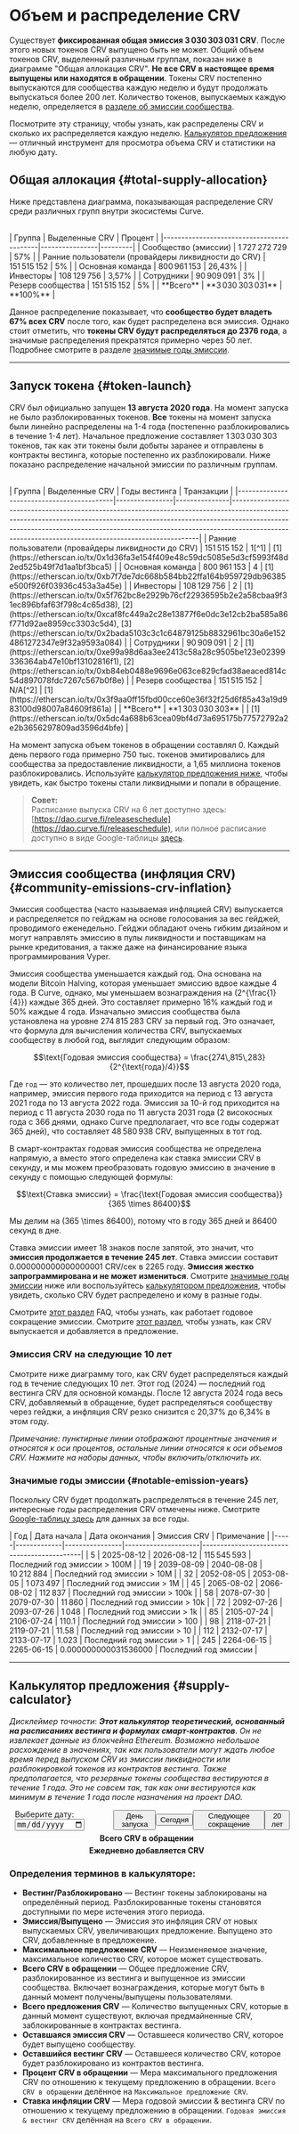 <h1>Объем и распределение CRV</h1>

Существует **фиксированная общая эмиссия 3 030 303 031 CRV**. После этого новых токенов CRV выпущено быть не может. Общий объем токенов CRV, выделенный различным группам, показан ниже в диаграмме "Общая аллокация CRV". **Не все CRV в настоящее время выпущены или находятся в обращении**. Токены CRV постепенно выпускаются для сообщества каждую неделю и будут продолжать выпускаться более 200 лет. Количество токенов, выпускаемых каждую неделю, определяется в [разделе об эмиссии сообщества](#community-emissions-crv-inflation).

Посмотрите эту страницу, чтобы узнать, как распределены CRV и сколько их распределяется каждую неделю. [Калькулятор предложения](#supply-calculator) — отличный инструмент для просмотра объема CRV и статистики на любую дату.

## **Общая аллокация** {#total-supply-allocation}

Ниже представлена диаграмма, показывающая распределение CRV среди различных групп внутри экосистемы Curve.

<div class="centered" style="transform: scale(1.1);">
  <canvas id="crvAllocationChart"></canvas>
</div>
<br>
<div class="centered" markdown="block">
| Группа                                     | Выделенные CRV | Процент |
|-------------------------------------------|----------------|---------|
| Сообщество (эмиссии)                      | 1 727 272 729   | 57%     |
| Ранние пользователи (провайдеры ликвидности до CRV) | 151 515 152     | 5%      |
| Основная команда                          | 800 961 153     | 26,43%  |
| Инвесторы                                 | 108 129 756     | 3,57%   |
| Сотрудники                                | 90 909 091      | 3%      |
| Резерв сообщества                         | 151 515 152     | 5%      |
| **Всего**                                 | **3 030 303 031** | **100%**  |
</div>

Данное распределение показывает, что **сообщество будет владеть 67% всех CRV** после того, как будет распределена вся эмиссия. Однако стоит отметить, что **токены CRV будут распределяться до 2376 года**, а значимые распределения прекратятся примерно через 50 лет. Подробнее смотрите в разделе [значимые годы эмиссии](#notable-emission-years).

---

## **Запуск токена** {#token-launch}

CRV был официально запущен **13 августа 2020 года**. На момент запуска не было разблокированных токенов. **Все** токены на момент запуска были линейно распределены на 1-4 года (постепенно разблокировались в течение 1-4 лет). Начальное предложение составляет 1 303 030 303 токенов, так как эти токены были добыты заранее и отправлены в контракты вестинга, которые постепенно их разблокировали. Ниже показано распределение начальной эмиссии по различным группам.

<div class="centered" style="transform: scale(1.1);">
  <canvas id="crvLaunchChart"></canvas>
</div>
<br>
<div class="centered" markdown="block">
| Группа                                     | Выделенные CRV | Годы вестинга | Транзакции                                                                                                                                                                                                                                                                                                  |
|-------------------------------------------|----------------|---------------|---------------------------------------------------------------------------------------------------------------------------------------------------------------------------------------------------------------------------------------------------------------------------------------------------------------|
| Ранние пользователи (провайдеры ликвидности до CRV) | 151 515 152     | 1[^1]         | [1](https://etherscan.io/tx/0x1d36fa3e154f409e48c59dc5085e5d3cf5993f48d2ed525b49f7d1aa1bf3bca5)                                                                                                                                                                                                             |
| Основная команда                          | 800 961 153     | 4             | [1](https://etherscan.io/tx/0xb7f7de7dc668b584bb22ffa164b959729db96385e500f926f03936c453a3a45e)                                                                                                                                                                                                             |
| Инвесторы                                 | 108 129 756     | 2             | [1](https://etherscan.io/tx/0x5f762bc8e2929b76cf22936595b2e2a58cbaa9f31ec896bfaf63f798c4c65d38), [2](https://etherscan.io/tx/0xcaf8fc449a2c28e13877f6e0dc3e12cb2ba585a86f771d92ae8959cc3303c5d4), [3](https://etherscan.io/tx/0x2bada5103c3c1c64879125b8832961bc30a6e1524861272347e9f32a9593a084) |
| Сотрудники                                | 90 909 091      | 2             | [1](https://etherscan.io/tx/0xe99a98d6aa3ee2413c58a28c9505be123e02399336364ab47e10bf13102816f1), [2](https://etherscan.io/tx/0xb84eb0488e9696e063ce829cfad38aeaced814c54d897078fdc7267c567b0f8e)                                                                                                      |
| Резерв сообщества                         | 151 515 152     | N/A[^2]       | [1](https://etherscan.io/tx/0x3f9aa0ff15fbd00cce60e36f32f25d6f85a43a19d983100d98007a84609f861a)                                                                                                                                                                                                             |
| **Всего**                                 | **1 303 030 303** |    |  [1](https://etherscan.io/tx/0x5dc4a688b63cea09bf4d73a695175b77572792a2e2b3656297809ad3596d4bfe)  |
</div>

[^1]: Это было распределено через публичный контракт вестинга

[^2]: Эти токены сами по себе не имели вестинга, но контракт, которому они выделены, создаёт другие контракты вестинга. Когда токены выделяются из этого пула, создаётся дочерний контракт вестинга с минимальным сроком 1 год.

На момент запуска объем токенов в обращении составлял 0. Каждый день первого года примерно 750 тыс. токенов эмитировались для сообщества за предоставление ликвидности, а 1,65 миллиона токенов разблокировались. Используйте [калькулятор предложения ниже](#supply-calculator), чтобы увидеть, как быстро токены стали ликвидными и попали в обращение.

> **Совет:**  
> Расписание выпуска CRV на 6 лет доступно здесь: [https://dao.curve.fi/releaseschedule](https://dao.curve.fi/releaseschedule), или полное расписание доступно в виде Google-таблицы [здесь](https://docs.google.com/spreadsheets/d/1kFFdaLCX8ISM7yzvfUmuz151QiRzrFfaljCzEiO6sus/edit?usp=sharing).

---

## **Эмиссия сообщества (инфляция CRV)** {#community-emissions-crv-inflation}

Эмиссия сообщества (часто называемая инфляцией CRV) выпускается и распределяется по гейджам на основе голосования за вес гейджей, проводимого еженедельно. Гейджи обладают очень гибким дизайном и могут направлять эмиссию в пулы ликвидности и поставщикам на рынке кредитования, а также даже на финансирование языка программирования Vyper.

Эмиссия сообщества уменьшается каждый год. Она основана на модели Bitcoin Halving, которая уменьшает эмиссию вдвое каждые 4 года. В Curve, однако, мы уменьшаем вознаграждения на \(2^{\frac{1}{4}}\) каждые 365 дней. Это составляет примерно 16% каждый год и 50% каждые 4 года. Изначально эмиссия сообщества была установлена на уровне 274 815 283 CRV за первый год. Это означает, что формула для вычисления количества CRV, выпускаемых сообществу в любой год, выглядит следующим образом:

$$\text{Годовая эмиссия сообщества} = \frac{274\,815\,283}{2^{\text{года}/4}}$$

Где `год` — это количество лет, прошедших после 13 августа 2020 года, например, эмиссия первого года приходится на период с 13 августа 2021 года по 13 августа 2022 года. Эмиссия за 10-й год приходится на период с 11 августа 2030 года по 11 августа 2031 года (2 високосных года с 366 днями, однако Curve предполагает, что все годы содержат 365 дней), что составляет 48 580 938 CRV, выпущенных в тот год.

В смарт-контрактах годовая эмиссия сообщества не определена напрямую, а вместо этого определена как ставка эмиссии CRV в секунду, и мы можем преобразовать годовую эмиссию в значение в секунду с помощью следующей формулы:

$$\text{Ставка эмиссии} = \frac{\text{Годовая эмиссия сообщества}}{365 \times 86400}$$

Мы делим на \(365 \times 86400\), потому что в году 365 дней и 86400 секунд в дне.

Ставка эмиссии имеет 18 знаков после запятой, это значит, что **эмиссия продолжается в течение 245 лет**. Ставка эмиссии составит 0.000000000000000001 CRV/сек в 2265 году. **Эмиссия жестко запрограммирована и не может измениться**. Смотрите [значимые годы эмиссии](#notable-emission-years) ниже или воспользуйтесь [калькулятором предложения](#supply-calculator), чтобы увидеть, сколько CRV будет распределено и кому в разные годы.

Смотрите [этот раздел](./faq.md#how-does-the-yearly-emissions-reduction-work) FAQ, чтобы узнать, как работает годовое сокращение эмиссии. Смотрите [этот раздел](./faq.md#how-is-crv-minted), чтобы узнать, как CRV выпускается и добавляется в предложение.

### **Эмиссия CRV на следующие 10 лет**

Смотрите ниже диаграмму того, как CRV будет распределяться каждый год в течение следующих 10 лет. Этот год (2024) — последний год вестинга CRV для основной команды. После 12 августа 2024 года весь CRV, добавляемый в обращение, будет распределяться сообществу через гейджи, а инфляция CRV резко снизится с 20,37% до 6,34% в этом году.

*Примечание: пунктирные линии отображают процентные значения и относятся к оси процентов, остальные линии относятся к оси объемов CRV. Нажмите на наборы данных, чтобы включить/отключить их.*
<canvas id="crv10yearChart"></canvas>

### **Значимые годы эмиссии**  {#notable-emission-years}

Поскольку CRV будет продолжать распределяться в течение 245 лет, интересные годы распределения CRV отмечены ниже. Смотрите [Google-таблицу здесь](https://docs.google.com/spreadsheets/d/1kFFdaLCX8ISM7yzvfUmuz151QiRzrFfaljCzEiO6sus/edit?usp=sharing) для данных за все годы.

<div class="centered" markdown="block">
| Год | Дата начала | Дата окончания | Эмиссия CRV        | Примечание                                 |
|-----|-------------|----------------|---------------------|--------------------------------------------|
| 5   | 2025-08-12  | 2026-08-12     | 115 545 593         | Последний год эмиссии > 100M               |
| 19  | 2039-08-09  | 2040-08-08     | 10 212 884          | Последний год эмиссии > 10M                |
| 32  | 2052-08-05  | 2053-08-05     | 1 073 497           | Последний год эмиссии > 1M                 |
| 45  | 2065-08-02  | 2066-08-02     | 112 837             | Последний год эмиссии > 100k               |
| 58  | 2078-07-30  | 2079-07-30     | 11 860              | Последний год эмиссии > 10k                |
| 72  | 2092-07-26  | 2093-07-26     | 1 048               | Последний год эмиссии > 1k                 |
| 85  | 2105-07-24  | 2106-07-24     | 110.1               | Последний год эмиссии > 100                 |
| 98  | 2118-07-21  | 2119-07-21     | 11.58               | Последний год эмиссии > 10                  |
| 112 | 2132-07-17  | 2133-07-17     | 1.023               | Последний год эмиссии > 1                   |
| 245 | 2264-06-15  | 2265-06-15     | 0.000000000031536000 | Последний год эмиссии                     |
</div>

---

## **Калькулятор предложения** {#supply-calculator}

*Дисклеймер точности*: ***Этот калькулятор теоретический, основанный на расписаниях вестинга и формулах смарт-контрактов***. *Он не извлекает данные из блокчейна Ethereum. Возможно небольшое расхождение в значениях, так как пользователи могут ждать любое время перед выпуском CRV из эмиссии ликвидности или разблокировкой токенов из контрактов вестинга. Также предполагается, что резервные токены сообщества вестируются в течение 1 года. Это не совсем так, так как они вестируются как минимум в течение 1 года после назначения на проект DAO.*

<div class="chart-container">
    <div style="display: flex; align-items: center;">
        <div class="input">
            <label for="dateInput" style="margin-left: 10px;">Выберите дату:</label>
            <input type="date" style="margin-left: 10px;" id="dateInput" onchange="renderCharts()">
        </div>
        <button class="preset-button" onclick="setDate('2020-08-13')">День запуска</button>
        <button class="preset-button" onclick="setDate(getCurrentDate())">Сегодня</button>
        <button class="preset-button" onclick="setDate(getNextReductionDate())">Следующее сокращение</button>
        <button class="preset-button" onclick="setDate('2040-08-13')">20 лет</button>
    </div>
    <div id="errorMessage" style="color: red; margin-left: 10px;"></div>
    <div class="chart-wrapper-container">
        <div class="chart-wrapper" style="flex: 1;">
            <div style="display: flex;">
                <span style="text-align: center; margin-top: 5px; margin-right: 10px; flex: 2; font-weight: bold;">Всего CRV в обращении</span>
            </div>
            <div class="centered" style="width=65%;">
                <canvas id="totalChart" class="emission-chart"></canvas>
            </div>
            <div id="totalAmounts"></div>
        </div>
        <div class="chart-wrapper" style="flex: 1;">
            <div style="display: flex;">
                <span style="text-align: center; margin-top: 5px; margin-right: 10px; flex: 2; font-weight: bold;">Ежедневно добавляется CRV</span>
            </div>
            <div class="centered" style="width=65%;">
                <canvas id="dailyChart" class="emission-chart"></canvas>
            </div>
            <div id="dailyAmounts"></div>
        </div>
    </div>
    <div class="chart-wrapper">
        <div id="totalEmissions"></div>
    </div>
</div>

### **Определения терминов в калькуляторе:**

- **Вестинг/Разблокировано** — Вестинг токены заблокированы на определённый период. Разблокированные токены становятся доступными по мере истечения этого периода.
- **Эмиссия/Выпущено** — Эмиссия это инфляция CRV от новых выпускаемых CRV, увеличивающих предложение. Выпущено это CRV, добавленные в предложение.
- **Максимальное предложение CRV** — Неизменяемое значение, максимальное количество CRV, которое может существовать.
- **Всего CRV в обращении** — Общее предложение CRV, разблокированное из вестинга и выпущенное из эмиссии сообщества. Включает вознаграждения, которые могут быть в данный момент получены/выпущены пользователями.
- **Всего предложения CRV** — Количество выпущенных CRV, которые в данный момент существуют, включая предмайненные CRV, заблокированные в контрактах вестинга.
- **Оставшаяся эмиссия CRV** — Оставшееся количество CRV, которое будет выпущено сообществу.
- **Оставшийся вестинг CRV** — Оставшееся количество CRV, которое будет разблокировано из контрактов вестинга.
- **Процент CRV в обращении** — Мера максимального предложения CRV по отношению к текущему предложению в обращении. `Всего CRV в обращении` делённое на `Максимальное предложение CRV`.
- **Ставка инфляции CRV** — Мера годовой эмиссии & вестинга CRV по отношению к текущему предложению в обращении. `Годовая эмиссия & вестинг CRV` делённая на `Всего CRV в обращении`.

<script src="https://cdn.jsdelivr.net/npm/chart.js"></script>
<script src="https://cdn.jsdelivr.net/npm/chartjs-adapter-date-fns/dist/chartjs-adapter-date-fns.bundle.min.js"></script>

<script>

function roundAmount(amount) {
  if (amount > 100) {
    return Math.round(amount);
  } else {
    return Number(amount.toPrecision(3));
  }
}

function calcVestingAmount(chosenDate, vestingYears, vestingAmount) {
  const referenceDate = new Date("2020-08-13");
  const timeDiff = Math.abs(chosenDate.getTime() - referenceDate.getTime());
  const daysDiff = Math.ceil(timeDiff / (1000 * 3600 * 24));

  if (daysDiff < (365*vestingYears)) {
    var vestedPerDay = vestingAmount / (365*vestingYears);
    var totalVested = vestedPerDay * daysDiff;
    return [totalVested+vestedPerDay, vestedPerDay];
  } else {
    return [vestingAmount,0];
  }
}

function calcEmissionsAmount(chosenDate) {
  const referenceDate = new Date("2020-08-13");
  if (chosenDate < referenceDate) {
    const errorMessage = "Date cannot be earlier than 13-08-2020";
    document.getElementById('errorMessage').textContent = errorMessage;
    throw new Error(errorMessage);
  } else {
    document.getElementById('errorMessage').textContent = "";
  }
  const timeDiff = Math.abs(chosenDate.getTime() - referenceDate.getTime());
  const daysDiff = Math.ceil(timeDiff / (1000 * 3600 * 24));
  const yearsDiff = Math.floor(daysDiff/365);
  const daysInCurrentYear = daysDiff % 365;
  let totalEmissions = 0;
  const emissionsReductionFactor = Math.pow(2, 1/4);
  const initialEmissions = 274815283

  for (let i = 0; i < yearsDiff; i++) {
    const yearlyEmissions = initialEmissions / Math.pow(emissionsReductionFactor, i);
    totalEmissions += yearlyEmissions;
  }
  
  const currentYearEmissions = initialEmissions / Math.pow(emissionsReductionFactor, yearsDiff);
  const currentDailyEmissions = currentYearEmissions / 365;
  const partialYearEmissions = currentDailyEmissions * daysInCurrentYear;
  totalEmissions += partialYearEmissions;

  return [totalEmissions+currentDailyEmissions, currentDailyEmissions];
}

function calcAmounts(chosenDate) {

    const community = calcEmissionsAmount(chosenDate);
    const earlyUsers = calcVestingAmount(chosenDate, 1, 151515152);
    const coreTeam = calcVestingAmount(chosenDate, 4, 800961153);
    const investors = calcVestingAmount(chosenDate, 2, 108129756);
    const employees = calcVestingAmount(chosenDate, 2, 90909091);
    const reserve = calcVestingAmount(chosenDate, 1, 151515152);
    const vestingTotal = 1303030303;

    totalEmitted = community[0] + earlyUsers[0] + coreTeam[0] + investors[0] + employees[0] + reserve[0];
    dailyEmitted = community[1] + earlyUsers[1] + coreTeam[1] + investors[1] + employees[1] + reserve[1];
    yearlyEmitted = dailyEmitted * 365;
    inflationRate = yearlyEmitted / totalEmitted * 100;
    maxSupply = 3030303032;
    percentEmitted = totalEmitted / maxSupply * 100;
    vestingRemaining = vestingTotal - earlyUsers[0] - coreTeam[0] - investors[0] - employees[0] - reserve[0];

    const amounts = {
        emissionsTotal: community[0],
        emissionsDaily: community[1],
        earlyUsersTotal: earlyUsers[0],
        earlyUsersDaily: earlyUsers[1],
        coreTeamTotal: coreTeam[0],
        coreTeamDaily: coreTeam[1],
        investorsTotal: investors[0],
        investorsDaily: investors[1],
        employeesTotal: employees[0],
        employeesDaily: employees[1],
        reserveTotal: reserve[0],
        reserveDaily: reserve[1],
        totalEmitted: totalEmitted,
        dailyEmitted: dailyEmitted,
        yearlyEmitted: yearlyEmitted,
        inflationRate: inflationRate,
        maxSupply: maxSupply,
        percentEmitted: percentEmitted,
        vestingRemaining: vestingRemaining
    };
    return amounts;
}

let totalChart;
let dailyChart;

function renderCharts() {
    const chosenDateString = document.getElementById('dateInput').value;
    const chosenDate = new Date(chosenDateString);

    const amounts = calcAmounts(chosenDate);
    const roundedAmounts = Object.fromEntries(
        Object.entries(amounts).map(([key, value]) => [key, roundAmount(value)])
    );

    const totalCtx = document.getElementById('totalChart').getContext('2d');
    const dailyCtx = document.getElementById('dailyChart').getContext('2d');

    if (totalChart) {
        totalChart.destroy();
    }
    if (dailyChart) {
        dailyChart.destroy();
    }

    totalChart = new Chart(totalCtx, {
        type: 'pie',
        data: {
        labels: ['Сообщество', 'Ранние пользователи', 'Основная команда', 'Инвесторы', 'Сотрудники', 'Резерв'],
        datasets: [{
            data: [
            roundedAmounts.emissionsTotal,
            roundedAmounts.earlyUsersTotal,
            roundedAmounts.coreTeamTotal,
            roundedAmounts.investorsTotal,
            roundedAmounts.employeesTotal,
            roundedAmounts.reserveTotal
            ],
            backgroundColor: ['#FF6384', '#36A2EB', '#FFCE56', '#8E5EA2', '#3cba9f', '#e8c3b9']
        }]
        },
        options: {
        devicePixelRatio: 2.5,
        responsive: true,
        plugins: {
            title: {
                display: false,
                text: 'Всего CRV в обращении'
            }
        }}
    });

    dailyChart = new Chart(dailyCtx, {
        type: 'pie',
        devicePixelRatio: 2.5,
        data: {
        labels: ['Сообщество', 'Ранние пользователи', 'Основная команда', 'Инвесторы', 'Сотрудники', 'Резерв'],
        datasets: [{
            data: [
            roundedAmounts.emissionsDaily,
            roundedAmounts.earlyUsersDaily,
            roundedAmounts.coreTeamDaily,
            roundedAmounts.investorsDaily,
            roundedAmounts.employeesDaily,
            roundedAmounts.reserveDaily
            ],
            backgroundColor: ['#FF6384', '#36A2EB', '#FFCE56', '#8E5EA2', '#3cba9f', '#e8c3b9']
        }]
        },
        options: {
        responsive: true,
        plugins: {
            title: {
                display: false,
                text: 'Ежедневно добавляется CRV'
            }
        }}
    });

   // Обновление общих сумм
    const totalAmountsElement = document.getElementById('totalAmounts');
    totalAmountsElement.innerHTML = `
        <div style="display: flex;">
            <span style="text-align: center; margin-top: 15px; margin-right: 10px; flex: 2; font-weight: bold;">Всего эмиссия</span>
        </div>
        <div style="display: flex; border-bottom: 1px solid #ddd;">
            <span style="text-align: right; margin-right: 10px; flex: 2;">Сообщество:</span>
            <span style="text-align: left; flex: 2;">${roundedAmounts.emissionsTotal.toLocaleString()}</span>
            <span style="text-align: left; flex: 1.3; color: grey;">${(amounts.emissionsTotal / amounts.totalEmitted * 100).toFixed(2)}%</span>
        </div>
        <div style="display: flex;">
            <span style="text-align: center; margin-right: 10px; flex: 2; font-weight: bold;">Всего вестинг</span>
        </div>
        <div style="display: flex;">
            <span style="text-align: right; margin-right: 10px; flex: 2;">Ранние пол.:</span>
            <span style="text-align: left; flex: 2;">${roundedAmounts.earlyUsersTotal.toLocaleString()}</span>
            <span style="text-align: left; flex: 1.3; color: grey;">${(amounts.earlyUsersTotal / amounts.totalEmitted * 100).toFixed(2)}%</span>
        </div>
        <div style="display: flex;">
            <span style="text-align: right; margin-right: 10px; flex: 2;">Осн. команда:</span>
            <span style="text-align: left; flex: 2;">${roundedAmounts.coreTeamTotal.toLocaleString()}</span>
            <span style="text-align: left; flex: 1.3; color: grey;">${(amounts.coreTeamTotal / amounts.totalEmitted * 100).toFixed(2)}%</span>
        </div>
        <div style="display: flex;">
            <span style="text-align: right; margin-right: 10px; flex: 2;">Инвесторы:</span>
            <span style="text-align: left; flex: 2;">${roundedAmounts.investorsTotal.toLocaleString()}</span>
            <span style="text-align: left; flex: 1.3; color: grey;">${(amounts.investorsTotal / amounts.totalEmitted * 100).toFixed(2)}%</span>
        </div>
        <div style="display: flex;">
            <span style="text-align: right; margin-right: 10px; flex: 2;">Сотрудники:</span>
            <span style="text-align: left; flex: 2;">${roundedAmounts.employeesTotal.toLocaleString()}</span>
            <span style="text-align: left; flex: 1.3; color: grey;">${(amounts.employeesTotal / amounts.totalEmitted * 100).toFixed(2)}%</span>
        </div>
        <div style="display: flex; border-bottom: 1px solid #ddd;">
            <span style="text-align: right; margin-right: 10px; flex: 2;">Резерв:</span>
            <span style="text-align: left; flex: 2;">${roundedAmounts.reserveTotal.toLocaleString()}</span>
            <span style="text-align: left; flex: 1.3; color: grey;">${(amounts.reserveTotal / amounts.totalEmitted * 100).toFixed(2)}%</span>
        </div>
        <div style="display: flex;">
            <span style="text-align: right; margin-right: 10px; flex: 2; font-weight: bold;">Всего:</span>
            <span style="text-align: left; flex: 2; font-weight: bold;">${(Math.round(amounts.totalEmitted)).toLocaleString()}</span>
            <span style="text-align: left; flex: 1.3; color: grey;"></span>
        </div>
    `;

    // Обновление ежедневных сумм
    const dailyAmountsElement = document.getElementById('dailyAmounts');
    dailyAmountsElement.innerHTML = `
        <div style="display: flex;">
            <span style="text-align: center; margin-top: 15px; margin-right: 10px; flex: 2; font-weight: bold;">Ежедневные эмиссии</span>
        </div>
        <div style="display: flex; border-bottom: 1px solid #ddd;">
            <span style="text-align: right; margin-right: 10px; flex: 2;">Сообщество:</span>
            <span style="text-align: left; flex: 2;">${roundedAmounts.emissionsDaily.toLocaleString()}</span>
            <span style="text-align: left; flex: 1.3; color: grey;">${(amounts.emissionsDaily / amounts.dailyEmitted * 100).toFixed(2)}%</span>
        </div>
        <div style="display: flex;">
            <span style="text-align: center; margin-right: 10px; flex: 2; font-weight: bold;">Ежедневный вестинг</span>
        </div>
        <div style="display: flex;">
            <span style="text-align: right; margin-right: 10px; flex: 2;">Ранние пол.:</span>
            <span style="text-align: left; flex: 2;">${roundedAmounts.earlyUsersDaily.toLocaleString()}</span>
            <span style="text-align: left; flex: 1.3; color: grey;">${(amounts.earlyUsersDaily / amounts.dailyEmitted * 100).toFixed(2)}%</span>
        </div>
        <div style="display: flex;">
            <span style="text-align: right; margin-right: 10px; flex: 2;">Осн. команда:</span>
            <span style="text-align: left; flex: 2;">${roundedAmounts.coreTeamDaily.toLocaleString()}</span>
            <span style="text-align: left; flex: 1.3; color: grey;">${(amounts.coreTeamDaily / amounts.dailyEmitted * 100).toFixed(2)}%</span>
        </div>
        <div style="display: flex;">
            <span style="text-align: right; margin-right: 10px; flex: 2;">Инвесторы:</span>
            <span style="text-align: left; flex: 2;">${roundedAmounts.investorsDaily.toLocaleString()}</span>
            <span style="text-align: left; flex: 1.3; color: grey;">${(amounts.investorsDaily / amounts.dailyEmitted * 100).toFixed(2)}%</span>
        </div>
        <div style="display: flex;">
            <span style="text-align: right; margin-right: 10px; flex: 2;">Сотрудники:</span>
            <span style="text-align: left; flex: 2;">${roundedAmounts.employeesDaily.toLocaleString()}</span>
            <span style="text-align: left; flex: 1.3; color: grey;">${(amounts.employeesDaily / amounts.dailyEmitted * 100).toFixed(2)}%</span>
        </div>
        <div style="display: flex;">
            <span style="text-align: right; margin-right: 10px; flex: 2;">Резерв:</span>
            <span style="text-align: left; flex: 2;">${(0).toLocaleString()}</span>
            <span style="text-align: left; flex: 1.3; color: grey;">${(0).toFixed(2)}%</span>
        </div>
        <div style="display: flex; border-top: 1px solid #ddd;">
            <span style="text-align: right; margin-right: 10px; flex: 2; font-weight: bold;">Всего в день:</span>
            <span style="text-align: left; flex: 2; font-weight: bold;">${(Math.round(amounts.dailyEmitted)).toLocaleString()}</span>
            <span style="text-align: left; flex: 1.3; color: grey;"></span>
        </div>
    `;


    // Обновление статистики эмиссии
    const totalEmissionsElement = document.getElementById('totalEmissions');
    totalEmissionsElement.innerHTML = `
        <div style="text-align: center; font-weight: bold; border-bottom: 1px solid #ddd;">Статистика CRV на ${chosenDateString}</div>
        <div style="display: flex;">
            <span style="text-align: right; margin-right: 10px; flex: 2;">Максимальное предложение:</span>
            <span style="text-align: left; flex: 2;">${roundAmount(amounts.maxSupply).toLocaleString()}</span>
        </div>
        <div style="display: flex;">
            <span style="text-align: right; margin-right: 10px; flex: 2;">Всего в обращении:</span>
            <span style="text-align: left; flex: 2;">${roundAmount(amounts.totalEmitted).toLocaleString()}</span>
        </div>
        <div style="display: flex;">
            <span style="text-align: right; margin-right: 10px; flex: 2;">Всего предложение:</span>
            <span style="text-align: left; flex: 2;">${roundAmount(Math.max(1303030303 + amounts.emissionsTotal, amounts.totalEmitted)).toLocaleString()}</span>
        </div>
        <div style="display: flex;">
            <span style="text-align: right; margin-right: 10px; flex: 2;">Оставшаяся эмиссия:</span>
            <span style="text-align: left; flex: 2;">${roundAmount(amounts.maxSupply - amounts.totalEmitted - amounts.vestingRemaining).toLocaleString()}</span>
        </div>
        <div style="display: flex;">
            <span style="text-align: right; margin-right: 10px; flex: 2;">Оставшийся вестинг:</span>
            <span style="text-align: left; flex: 2;">
                ${Math.max(0, roundAmount(amounts.vestingRemaining)).toLocaleString()}
            </span>
        </div>
        <div style="display: flex;">
            <span style="text-align: right; margin-right: 10px; flex: 2;">Процент в обращении:</span>
            <span style="text-align: left; flex: 2;">${amounts.percentEmitted.toLocaleString(undefined, { maximumFractionDigits: 2 })}%</span>
        </div>
        <div style="display: flex;">
            <span style="text-align: right; margin-right: 10px; flex: 2;">Ежедневно эмитируется & вестится:</span>
            <span style="text-align: left; flex: 2;">${roundAmount(amounts.dailyEmitted).toLocaleString()}</span>
        </div>
        <div style="display: flex;">
            <span style="text-align: right; margin-right: 10px; flex: 2;">Годовая эмиссия & вестинг:</span>
            <span style="text-align: left; flex: 2;">${roundAmount(amounts.yearlyEmitted).toLocaleString()}</span>
        </div>
        <div style="display: flex;">
            <span style="text-align: right; margin-right: 10px; flex: 2;">Ставка инфляции CRV:</span>
            <span style="text-align: left; flex: 2;">${amounts.inflationRate.toLocaleString(undefined, { maximumFractionDigits: 2 })}%</span>
        </div>
    `;
}

// Set the initial date to today
document.getElementById('dateInput').value = new Date().toISOString().slice(0, 10);
renderCharts();

function getCurrentDate() {
  return new Date().toISOString().slice(0, 10);
}

function getNextReductionDate() {
  const startDate = new Date('2020-08-13');
  const currentDate = new Date();
  
  let nextEventDate = new Date(startDate);
  
  while (nextEventDate < currentDate) {
    nextEventDate.setDate(nextEventDate.getDate() + 365);
  }

  return nextEventDate.toISOString().slice(0, 10);
}

function setDate(date) {
  document.getElementById('dateInput').value = date;
  renderCharts();
}
</script>



<script>
function generateDatasets() {
  const datasets = {
    emissionsTotal: [],
    emissionsYearly: [],
    earlyUsersTotal: [],
    earlyUsersYearly: [],
    coreTeamTotal: [],
    coreTeamYearly: [],
    investorsTotal: [],
    investorsYearly: [],
    employeesTotal: [],
    employeesYearly: [],
    reserveTotal: [],
    reserveYearly: [],
    totalEmitted: [],
    dailyEmitted: [],
    yearlyEmitted: [],
    inflationRate: [],
    maxSupply: [],
    percentEmitted: [],
    vestingRemaining: []
  };

  const startDate = new Date('2023-08-13');
  const endDate = new Date(startDate);
  endDate.setFullYear(endDate.getFullYear() + 10);

  for (let date = startDate; date <= endDate; date.setDate(date.getDate() + 365)) {
    const amounts = calcAmounts(date);

    for (const key in amounts) {
      
      let value;
      if (key === 'percentEmitted' || key === 'inflationRate') {
        value = parseFloat(amounts[key].toFixed(2));
        datasets[key].push({ x: new Date(date), y: value });
      } else if (key.endsWith('Daily')) {
        const newKey = key.replace('Daily', 'Yearly');
        value = Math.round(amounts[key] * 365);
        datasets[newKey].push({ x: new Date(date), y: value });
      } else {
        value = Math.round(amounts[key]);
        datasets[key].push({ x: new Date(date), y: value });
      }
    }
  }

  return datasets;
}

var crv10yearChartctx = document.getElementById('crv10yearChart').getContext('2d');
const datasets = generateDatasets();

/*['Community', 'Early Users', 'Core Team', 'Investors', 'Employees', 'Reserve'],
['#FF6384', '#36A2EB', '#FFCE56', '#8E5EA2', '#3cba9f', '#e8c3b9'] */

new Chart(crv10yearChartctx, {
  type: 'line',
  data: {
    datasets: [
      {
        label: 'Годовая эмиссия сообщества CRV',
        data: datasets.emissionsYearly,
        borderColor: '#FF6384',
        fill: false,
        yAxisID: 'y',
        pointRadius: 0,
      },
      {
        label: 'Годовая эмиссия CRV для основной команды',
        data: datasets.coreTeamYearly,
        borderColor: '#FFCE56',
        fill: false,
        yAxisID: 'y',
        pointRadius: 0,
      },
      {
        label: 'Общий объем в обращении',
        data: datasets.totalEmitted,
        borderColor: '#8E5EA2',
        fill: false,
        yAxisID: 'y',
        pointRadius: 0,
        hidden: true
      },
      {
        label: 'Общий процент распределенных',
        data: datasets.percentEmitted,
        borderColor: '#36A2EB',
        fill: false,
        yAxisID: 'y1',
        pointRadius: 0,
        borderDash: [5, 5],
        borderDashOffset: 0
      },
      {
        label: 'Ставка инфляции CRV',
        data: datasets.inflationRate,
        borderColor: '#3cba9f',
        fill: false,
        yAxisID: 'y1',
        pointRadius: 0,
        borderDash: [5, 5],
        borderDashOffset: 0
      }
    ],
  },
  options: {
    devicePixelRatio: 2.5,
    scales: {
      x: {
        type: 'time',
        time: {
          unit: 'month',
        },
        title: {
          display: true,
          text: 'Date',
        },
        ticks: {
          source: 'data',
        },
      },
      y: {
        beginAtZero: true,
        position: 'left',
        title: {
          display: true,
          text: 'CRV Amount',
        },
      },
      y1: {
        beginAtZero: true,
        position: 'right',
        title: {
          display: true,
          text: 'Percentage',
        },
        grid: {
          drawOnChartArea: false,
        },
      },
    },
    interaction: {
      mode: 'nearest',
      intersect: false,
      axis: 'x',
    },
    plugins: {
      tooltip: {
        mode: 'index',
        intersect: false,
        enabled: true,
        backgroundColor: 'rgba(0, 0, 0, 0.7)',
        bodyColor: '#ffffff',
        bodyFont: {
          size: 12,
        },
        borderColor: 'rgba(0, 0, 0, 0.7)',
        borderWidth: 1,
        usePointStyle: false,
        padding: 4,
        displayColors: false,
        callbacks: {
          title: function (context) {
            const date = new Date(context[0].parsed.x).toLocaleDateString('en-US', {
              year: 'numeric',
              month: 'short',
              day: 'numeric',
            });
            return date;
          },
          label: function (context) {
            if (context.datasetIndex === 0) {
                const datasets = context.chart.data.datasets;
                const labels = [];
                const communityYearly = datasets[0].data[context.dataIndex].y;
                const coreTeamYearly = datasets[1].data[context.dataIndex].y;
                const totalDistributed = datasets[2].data[context.dataIndex].y;
                const percentDistributed = datasets[3].data[context.dataIndex].y;
                const inflationRate = datasets[4].data[context.dataIndex].y;

                labels.push(`Community Yearly CRV: ${communityYearly.toLocaleString(undefined)}`);
                labels.push(`Core Team Yearly CRV: ${coreTeamYearly.toLocaleString(undefined)}`);
                labels.push(`Total Circulating CRV: ${totalDistributed.toLocaleString(undefined)}`);
                labels.push(`Total Distributed %: ${percentDistributed}%`);
                labels.push(`CRV Inflation Rate: ${inflationRate}%`);

                return labels;
            }
            return '';
          },
        },
      },
    },
    legend: {
      position: 'bottom',
    },
  },
});
</script>


<script>
var ctxAllocation = document.getElementById('crvAllocationChart').getContext('2d');
var dataAllocation = [1727272729, 151515152, 800961153, 108129756, 90909091, 151515152];
var totalSumAllocation = dataAllocation.reduce((a, b) => a + b, 0);
var percentagesAllocation = dataAllocation.map(value => ((value / totalSumAllocation) * 100).toFixed(2));

var crvAllocationChart = new Chart(ctxAllocation, {
    type: 'pie',
    data: {
        labels: ['Сообщество (эмиссии)', 'Ранние пользователи (провайдеры ликвидности до CRV)', 'Основная команда', 'Инвесторы', 'Сотрудники', 'Резерв сообщества'],
        datasets: [{
            data: dataAllocation,
            backgroundColor: ['#FF6384', '#36A2EB', '#FFCE56', '#8E5EA2', '#3cba9f', '#e8c3b9'],
            borderWidth: 1
        }]
    },
    options: {
        devicePixelRatio: 2.5,
        responsive: true,
        plugins: {
            tooltip: {
                callbacks: {
                    label: function(context) {
                        var label = context.label || '';
                        if (label) {
                            label += ': ';
                        }
                        var value = context.raw;
                        var percentage = percentagesAllocation[context.dataIndex];
                        label += value.toLocaleString() + ' (' + percentage + '%)';
                        return label;
                    }
                }
            },
            legend: {
                position: 'top',
            },
            title: {
                display: true,
                text: 'Общая аллокация CRV'
            }
        }
    }
});
</script>

<script>
var ctxLaunch = document.getElementById('crvLaunchChart').getContext('2d');
var dataLaunch = [151515152, 800961152, 108129756, 90909090, 151515152];
var totalSumLaunch = dataLaunch.reduce((a, b) => a + b, 0);
var percentagesLaunch = dataLaunch.map(value => ((value / totalSumLaunch) * 100).toFixed(2));

var crvLaunchChart = new Chart(ctxLaunch, {
    type: 'pie',
    data: {
        labels: [
            'Ранние пользователи',
            'Основная команда',
            'Инвесторы',
            'Сотрудники',
            'Резерв'
        ],
        datasets: [{
            data: dataLaunch,
            backgroundColor: ['#36A2EB', '#FFCE56', '#8E5EA2', '#3cba9f', '#e8c3b9'],
            borderWidth: 1
        }]
    },
    options: {
        devicePixelRatio: 2.5,
        responsive: true,
        plugins: {
            tooltip: {
                callbacks: {
                    label: function(context) {
                        var label = context.label || '';
                        if (label) {
                            label += ': ';
                        }
                        var value = context.raw;
                        var percentage = percentagesLaunch[context.dataIndex];
                        label += value.toLocaleString() + ' (' + percentage + '%)';
                        return label;
                    }
                }
            },
            legend: {
                position: 'top',
            },
            title: {
                display: true,
                text: 'Распределение при запуске CRV'
            }
        }
    }
});
</script>
